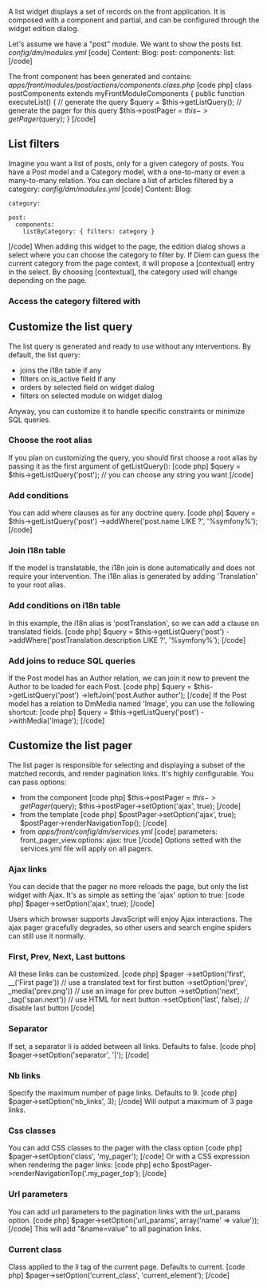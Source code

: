 A list widget displays a set of records on the front application. It is composed with a component and partial, and can be configured through the widget edition dialog.

Let's assume we have a "post" module.
We want to show the posts list.
*config/dm/modules.yml*
[code]
Content:
  Blog:
    post:
      components:
        list:
[/code]

The front component has been generated and contains:
*apps/front/modules/post/actions/components.class.php*
[code php]
class postComponents extends myFrontModuleComponents
{
  public function executeList()
  {
    // generate the query
    $query = $this->getListQuery();
    // generate the pager for this query
    $this->postPager = $this->getPager($query);
  }
[/code]

## List filters
Imagine you want a list of posts, only for a given category of posts. You have a Post model and a Category model, with a one-to-many or even a many-to-many relation.
You can declare a list of articles filtered by a category:
*config/dm/modules.yml*
[code]
Content:
  Blog:

    category:

    post:
      components:
        listByCategory: { filters: category }
[/code]
When adding this widget to the page, the edition dialog shows a select where you can choose the category to filter by. If Diem can guess the current category from the page context, it will propose a [contextual] entry in the select. By choosing [contextual], the category used will change depending on the page.

### Access the category filtered with


## Customize the list query

The list query is generated and ready to use without any interventions.
By default, the list query:

- joins the i18n table if any
- filters on is_active field if any
- orders by selected field on widget dialog
- filters on selected module on widget dialog

Anyway, you can customize it to handle specific constraints or minimize SQL queries.

### Choose the root alias
If you plan on customizing the query, you should first choose a root alias by passing it as the first argument of getListQuery():
[code php]
$query = $this->getListQuery('post'); // you can choose any string you want
[/code]

### Add conditions
You can add where clauses as for any doctrine query.
[code php]
$query = $this->getListQuery('post')
->addWhere('post.name LIKE ?', '%symfony%');
[/code]

### Join I18n table
If the model is translatable, the i18n join is done automatically and does not require your intervention. The i18n alias is generated by adding 'Translation' to your root alias.

### Add conditions on i18n table
In this example, the i18n alias is 'postTranslation', so we can add a clause on translated fields.
[code php]
$query = $this->getListQuery('post')
->addWhere('postTranslation.description LIKE ?', '%symfony%');
[/code]

### Add joins to reduce SQL queries
If the Post model has an Author relation, we can join it now to prevent the Author to be loaded for each Post.
[code php]
$query = $this->getListQuery('post')
->leftJoin('post.Author author');
[/code]
If the Post model has a relation to DmMedia named 'Image', you can use the following shortcut:
[code php]
$query = $this->getListQuery('post')
->withMedia('Image');
[/code]

## Customize the list pager

The list pager is responsible for selecting and displaying a subset of the matched records, and render pagination links.
It's highly configurable. You can pass options:

- from the component
[code php]
$this->postPager = $this->getPager($query);
$this->postPager->setOption('ajax', true);
[/code]
- from the template
[code php]
$postPager->setOption('ajax', true);
$postPager->renderNavigationTop();
[/code]
- from *apps/front/config/dm/services.yml*
[code]
parameters:
  front_pager_view.options:
    ajax: true
[/code]
Options setted with the services.yml file will apply on all pagers.

### Ajax links
You can decide that the pager no more reloads the page, but only the list widget with Ajax.
It's as simple as setting the 'ajax' option to true:
[code php]
$pager->setOption('ajax', true);
[/code]

Users which browser supports JavaScript will enjoy Ajax interactions.
The ajax pager gracefully degrades, so other users and search engine spiders can still use it normally.

### First, Prev, Next, Last buttons
All these links can be customized.
[code php]
$pager
->setOption('first', __('First page'))  // use a translated text for first button
->setOption('prev', _media('prev.png')) // use an image for prev button
->setOption('next', _tag('span.next'))     // use HTML for next button
->setOption('last', false);             // disable last button
[/code]

### Separator
If set, a separator li is added between all links. Defaults to false.
[code php]
$pager->setOption('separator', '|');
[/code]

### Nb links
Specify the maximum number of page links. Defaults to 9.
[code php]
$pager->setOption('nb_links', 3);
[/code]
Will output a maximum of 3 page links.

### Css classes
You can add CSS classes to the pager with the class option
[code php]
$pager->setOption('class', 'my_pager');
[/code]
Or with a CSS expression when rendering the pager links:
[code php]
echo $postPager->renderNavigationTop('.my_pager_top');
[/code]

### Url parameters
You can add url parameters to the pagination links with the url_params option.
[code php]
$pager->setOption('url_params', array('name' => value'));
[/code]
This will add "&name=value" to all pagination links.

### Current class
Class applied to the li tag of the current page. Defaults to current.
[code php]
$pager->setOption('current_class', 'current_element');
[/code]